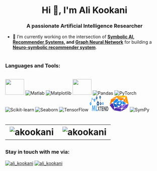 # <h1 align="center">Hi 👋, I'm Ali Kookani</h1>
<h3 align="center">A passionate Artificial Intelligence Researcher</h3>



- 🔭 I’m currently working on the intersection of **[Symbolic AI](https://github.com/AKookani/Association-rules-generation-from-frequent-itemsets), [Recommender Systems](https://github.com/AKookani/Collaborative-Filtering-for-Movie-Recommendations), and [Graph Neural Network](https://github.com/AKookani/Graph-representation-learning-with-node2vec)** for building a **[Neuro-symbolic recommender system](https://github.com/AKookani/NLQ)**.

# <h3 align="left">Languages and Tools:</h3>
<div style="display: inline_block"><br>
  <link rel="stylesheet" href="https://cdn.jsdelivr.net/gh/devicons/devicon@v2.15.1/devicon.min.css">
  <img src="https://cdn.jsdelivr.net/gh/devicons/devicon/icons/git/git-original.svg" height="50" width="60"/>
  <img src="https://upload.wikimedia.org/wikipedia/commons/2/21/Matlab_Logo.png" height="50" width="60" alt="Matlab"/>
  <img src="https://upload.wikimedia.org/wikipedia/commons/0/01/Created_with_Matplotlib-logo.svg" height="50" width="60" alt="Matplotlib"/>
  <img src="https://cdn.jsdelivr.net/gh/devicons/devicon/icons/keras/keras-original.svg" height="50" width="60"/>
  <img src="https://cdn.jsdelivr.net/gh/devicons/devicon/icons/pandas/pandas-original.svg" height="50" width="60" alt="Pandas"/>
  <img src="https://cdn.jsdelivr.net/gh/devicons/devicon/icons/pytorch/pytorch-original.svg" height="50" width="60" alt="PyTorch"/>
  <img src="https://upload.wikimedia.org/wikipedia/commons/0/05/Scikit_learn_logo_small.svg" height="50" width="60" alt="Scikit-learn"/>
  <img src="https://seaborn.pydata.org/_images/logo-mark-lightbg.svg" height="50" width="60" alt="Seaborn"/>
  <img src="https://www.vectorlogo.zone/logos/tensorflow/tensorflow-icon.svg" height="50" width="60" alt="TensorFlow"/>
  <img src="https://github.com/AKookani/AKookani/raw/main/logo2.png" height="50" width="60" alt="MLxtend"/>
  <img src="https://github.com/AKookani/AKookani/raw/main/logo1.png" height="50" width="60" alt="TorchGeo"/>
  <!-- Updated SymPy icon -->
  <img src="https://www.sympy.org/static/images/logo.png" height="50" width="60" alt="SymPy"/>
</div>

# <table>
  <tr>
    <!-- GitHub Stats -->
    <td>
      <img align="center" src="https://github-readme-stats.vercel.app/api?username=akookani&show_icons=true&locale=en&theme=dracula&include_all_commits=true&count_private=true" alt="akookani" />
    </td>
    <!-- GitHub Streak with custom fire color -->
    <td>
      <img align="center" src="https://github-readme-streak-stats.herokuapp.com/?user=akookani&theme=dracula&ring=FFA500&fire=FFA500" alt="akookani" />
    </td>
  </tr>
</table>

<h3 align="left">Stay in touch with me via:</h3>
<p align="left">
<a href="https://t.me/ali_kookani" target="blank"><img align="center" src="https://upload.wikimedia.org/wikipedia/commons/8/82/Telegram_logo.svg" alt="ali_kookani" height="30" width="40" /></a>
<a href="https://wa.me/+989102125157" target="blank"><img align="center" src="https://raw.githubusercontent.com/rahuldkjain/github-profile-readme-generator/master/src/images/icons/Social/whatsapp.svg" alt="ali_kookani" height="30" width="40" /></a>
</p>
